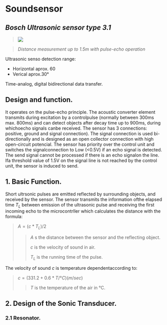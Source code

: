 # Soundsensor

## *Bosch Ultrasonic sensor type 3.1*

> <img src ="https://m.media-amazon.com/images/I/61ZFvIoZSLL._AC_SS450_.jpg">

>*Distance measurement up to 1.5m with pulse-echo operation*



Ultrasonic senso detection range:

* Horizontal aprox. 60
* Verical aprox.30°

Time-analog, digital bidirectional data transfer.


##  Design and function.
It operates  on the pulse-echo principle. The acoustic converter element transmits during excitation by a controlpulse (normally between 300ms max. 800ms) and can detect objects after decay time up to 900ms, during whichoecho signals canbe received.
The sensor has 3 connections: positive, ground and signal connection).
The signal connection is used bi-directionally and is designed as an open collector connection with high open-circuit potencial. The sensor has priority over the control unit and switches the signalconnection to Low (<0.5V) if an echo signal is detected. The send signal cannot be processed if there is an echo signalon the line. Ifa threshold value of 1.5V on the signal line is not reached by the control unit, the sensor is induced to send.

## 1. Basic Function.
Short ultrsonic pulses are emitted reflected by surrounding objects, and received by the sensor. The sensor transmits the information ofthe elapsed time $T_L$ between emission of the ultrasonic pulse and receiving the first incoming echo to the microcontrller which calculates the distance with the formula:

>$A=(c*T_L) / 2$
>
>>$A$ s the distance between the sensor and the reflecting object.
>>
>>$c$ is the velocity of sound in air.
>>
>>$T_L$ is the running time of the pulse.

The velocity of sound $c$ is temperature dependentaccording to:

>$c = (331.2 + 0.6*T/°C)(m/sec)$
>
>>$T$ is the temperature of the air in °C.

## 2. Design of the Sonic Transducer.
### 2.1 Resonator.



 
